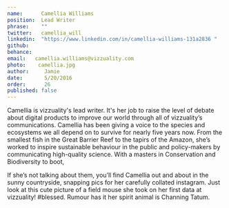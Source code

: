 ```yaml
---
name:      Camellia Williams 
position:  Lead Writer 
phrase:    "" 
twitter:   camellia_will 
linkedin:  "https://www.linkedin.com/in/camellia-williams-131a2836 " 
github:		
behance: 
email:   camellia.williams@vizzuality.com   
photo:    camellia.jpg  
author:     Jamie
date:       5/20/2016
order:      26
published: false
---
```

Camellia is vizzuality's lead writer. It's her job to raise the level of debate about digital products to improve our world through all of vizzuality’s communications. Camellia has been giving a voice to the species and ecosystems we all depend on to survive for nearly five years now. From the smallest fish in the Great Barrier Reef to the tapirs of the Amazon, she’s worked to inspire sustainable behaviour in the public and policy-makers by communicating high-quality science. With a masters in Conservation and Biodiversity to boot, 

If she’s not talking about them, you’ll find Camellia out and about in the sunny countryside, snapping pics for her carefully collated instagram. Just look at this cute picture of a field mouse she took on her first data at vizzuality! #blessed. Rumour has it her spirit animal is Channing Tatum. 